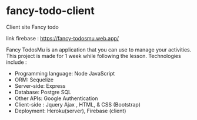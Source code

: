 # fancy-todo-client
Client site Fancy todo

link firebase : https://fancy-todosmu.web.app/

Fancy TodosMu is an application that you can use to manage your activities. This project is made for 1 week while following the lesson.
Technologies include :
- Programming language: Node JavaScript
- ORM: Sequelize
- Server-side: Express
- Database: Postgre SQL
- Other APIs: Google Authentication
- Client-side : Jquery Ajax , HTML, & CSS (Bootstrap)
- Deployment: Heroku(server), Firebase (client)
